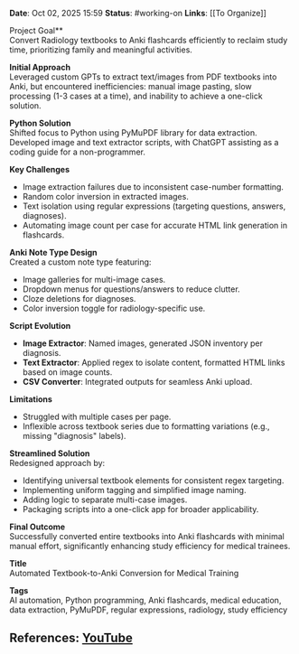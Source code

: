 **Date**: Oct 02, 2025 15:59
**Status**: #working-on
**Links**: [[To Organize]] 

Project Goal**  
Convert Radiology textbooks to Anki flashcards efficiently to reclaim study time, prioritizing family and meaningful activities.  

**Initial Approach**  
Leveraged custom GPTs to extract text/images from PDF textbooks into Anki, but encountered inefficiencies: manual image pasting, slow processing (1-3 cases at a time), and inability to achieve a one-click solution.  

**Python Solution**  
Shifted focus to Python using PyMuPDF library for data extraction. Developed image and text extractor scripts, with ChatGPT assisting as a coding guide for a non-programmer.  

**Key Challenges**  
- Image extraction failures due to inconsistent case-number formatting.  
- Random color inversion in extracted images.  
- Text isolation using regular expressions (targeting questions, answers, diagnoses).  
- Automating image count per case for accurate HTML link generation in flashcards.  

**Anki Note Type Design**  
Created a custom note type featuring:  
- Image galleries for multi-image cases.  
- Dropdown menus for questions/answers to reduce clutter.  
- Cloze deletions for diagnoses.  
- Color inversion toggle for radiology-specific use.  

**Script Evolution**  
- **Image Extractor**: Named images, generated JSON inventory per diagnosis.  
- **Text Extractor**: Applied regex to isolate content, formatted HTML links based on image counts.  
- **CSV Converter**: Integrated outputs for seamless Anki upload.  

**Limitations**  
- Struggled with multiple cases per page.  
- Inflexible across textbook series due to formatting variations (e.g., missing "diagnosis" labels).  

**Streamlined Solution**  
Redesigned approach by:  
- Identifying universal textbook elements for consistent regex targeting.  
- Implementing uniform tagging and simplified image naming.  
- Adding logic to separate multi-case images.  
- Packaging scripts into a one-click app for broader applicability.  

**Final Outcome**  
Successfully converted entire textbooks into Anki flashcards with minimal manual effort, significantly enhancing study efficiency for medical trainees.  

**Title**  
Automated Textbook-to-Anki Conversion for Medical Training  

**Tags**  
AI automation, Python programming, Anki flashcards, medical education, data extraction, PyMuPDF, regular expressions, radiology, study efficiency

## References: [YouTube](https://www.youtube.com/watch?v=miq9z2Nkngo)
